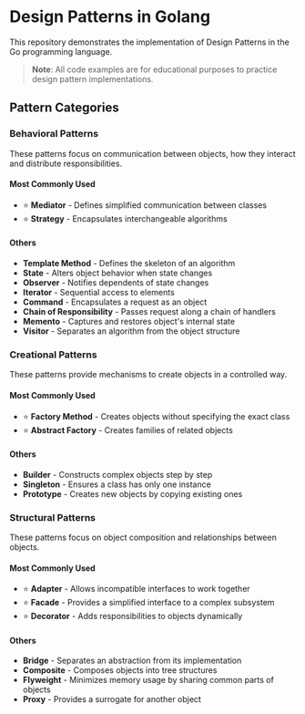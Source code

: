 # Design Patterns in Golang

This repository demonstrates the implementation of Design Patterns in the Go programming language.

> **Note**: All code examples are for educational purposes to practice design pattern implementations.

## Pattern Categories

### Behavioral Patterns
These patterns focus on communication between objects, how they interact and distribute responsibilities.

#### Most Commonly Used
- ⭐ **Mediator** - Defines simplified communication between classes
- ⭐ **Strategy** - Encapsulates interchangeable algorithms

#### Others
- **Template Method** - Defines the skeleton of an algorithm
- **State** - Alters object behavior when state changes
- **Observer** - Notifies dependents of state changes
- **Iterator** - Sequential access to elements
- **Command** - Encapsulates a request as an object
- **Chain of Responsibility** - Passes request along a chain of handlers
- **Memento** - Captures and restores object's internal state
- **Visitor** - Separates an algorithm from the object structure

### Creational Patterns
These patterns provide mechanisms to create objects in a controlled way.

#### Most Commonly Used
- ⭐ **Factory Method** - Creates objects without specifying the exact class
- ⭐ **Abstract Factory** - Creates families of related objects

#### Others
- **Builder** - Constructs complex objects step by step
- **Singleton** - Ensures a class has only one instance
- **Prototype** - Creates new objects by copying existing ones

### Structural Patterns
These patterns focus on object composition and relationships between objects.

#### Most Commonly Used
- ⭐ **Adapter** - Allows incompatible interfaces to work together
- ⭐ **Facade** - Provides a simplified interface to a complex subsystem
- ⭐ **Decorator** - Adds responsibilities to objects dynamically

#### Others
- **Bridge** - Separates an abstraction from its implementation
- **Composite** - Composes objects into tree structures
- **Flyweight** - Minimizes memory usage by sharing common parts of objects
- **Proxy** - Provides a surrogate for another object